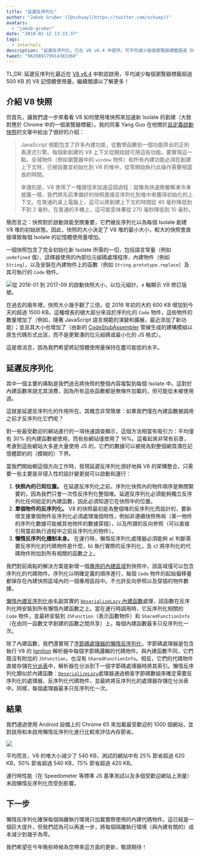 ```yaml
---
title: "延遲反序列化"
author: "Jakob Gruber ([@schuay](https://twitter.com/schuay))"
avatars: 
  - "jakob-gruber"
date: "2018-02-12 13:33:37"
tags: 
  - internals
description: "延遲反序列化，已在 V8 v6.4 中提供，可平均減少每個瀏覽器標籤超過 500 KB 的 V8 記憶體使用量。"
tweet: "962989179914383360"
---
```

TL;DR: 延遲反序列化最近在 [V8 v6.4](/blog/v8-release-64) 中默認啟用，平均減少每個瀏覽器標籤超過 500 KB 的 V8 記憶體使用量。繼續閱讀以了解更多！

## 介紹 V8 快照

但首先，讓我們退一步來看看 V8 如何使用堆快照來加速新 Isolate 的創建（大致對應於 Chrome 中的一個瀏覽器標籤）。我的同事 Yang Guo 在他關於[自定義啟動快照](/blog/custom-startup-snapshots)的文章中給出了很好的介紹：

<!--truncate-->
> JavaScript 規範包含了許多內建功能，從數學函數到一個功能齊全的正則表達式引擎。每個新創建的 V8 上下文從開始就可用這些功能。要實現這一點，全域物件（例如瀏覽器中的 `window` 物件）和所有內建功能必須在創建上下文時，已被設置並初始化到 V8 的堆中。從零開始執行此操作需要相當長的時間。
> 
> 幸運的是，V8 使用了一種捷徑來加速這個過程：就像為快速晚餐解凍冷凍披薩一樣，我們將先前準備好的快照直接反序列化到堆中來獲得初始化的上下文。在普通的桌上電腦上，這可以將創建上下文的時間從 40 毫秒降低到不到 2 毫秒。在普通的手機上，這可能意味著從 270 毫秒降低到 10 毫秒。

簡而言之：快照對於啟動效能至關重要，它們被反序列化以為每個 Isolate 創建 V8 堆的初始狀態。因此，快照的大小決定了 V8 堆的最小大小，較大的快照會直接導致每個 Isolate 的記憶體使用量增加。

一個快照包含了完全初始化新 Isolate 所需的一切，包括語言常量（例如 `undefined` 值）、詮釋器使用的內部位元組碼處理程序、內建物件（例如 `String`），以及安裝在內建物件上的函數（例如 `String.prototype.replace`）及其可執行的 `Code` 物件。

![從 2016-01 到 2017-09 的啟動快照大小，以位元組計。x 軸顯示 V8 修訂版號。](/_img/lazy-deserialization/startup-snapshot-size.png)

在過去的兩年裡，快照大小幾乎翻了三倍，從 2016 年初的大約 600 KB 增加到今天的超過 1500 KB。這種增長的絕大部分來自於序列化的 `Code` 物件，這些物件的數量增加了（例如，隨著 JavaScript 語言規範的演變和擴展，最近添加了新功能）；並且其大小也增加了（由新的 [CodeStubAssembler](/blog/csa) 管線生成的建構模組以原生代碼形式出貨，而不是更緊湊的位元組碼或最小化的 JS 格式）。

這是壞消息，因為我們希望將記憶體使用量保持在盡可能低的水平。

## 延遲反序列化

其中一個主要的痛點是我們過去將快照的整個內容複製到每個 Isolate 中。這對於內建函數來說尤其浪費，因為所有這些函數都是無條件加載的，但可能從未被使用過。

這就是延遲反序列化的作用所在。其概念非常簡單：如果我們僅在內建函數被調用之前才反序列化它們呢？

對一些最受歡迎的網站進行的一項快速調查顯示，這個方法相當有吸引力：平均僅有 30% 的內建函數被使用，而有些網站僅使用了 16%。這看起來非常有前景，考慮到這些網站大多是大量使用 JS 的，它們的數據可以被視為對整個網頁潛在記憶體節約的（模糊的）下界。

當我們開始朝這個方向工作時，發現延遲反序列化很好地與 V8 的架構整合，只需要一些主要是非侵入性的設計變更就可以啟動和運行：

1. **快照內的已知位置。** 在延遲反序列化之前，序列化快照內的物件順序是無關緊要的，因為我們只會一次性反序列化整個堆。延遲反序列化必須能夠獨立反序列化任何給定的內建函數，因此必須知道它在快照中的位置。
2. **單個物件的反序列化。** V8 的快照最初是為整個堆的反序列化而設計的，要新增支援單個物件反序列化必須處理幾個特性，例如非連續快照佈局（某一物件的序列化數據可能被其他物件的數據穿插），以及所謂的反向參照（可以直接引用當前執行過程中之前反序列化的物件）。
3. **懶惰反序列化機制本身。** 在運行時，懶惰反序列化處理器必須能夠 a) 判斷需要反序列化的代碼物件是什麼，b) 執行實際的反序列化，及 c) 將序列化的代碼物件附加到所有相關的函數之上。

我們對前兩點的解決方案是新增一個[專用的內建區域](https://cs.chromium.org/chromium/src/v8/src/snapshot/snapshot.h?l=55&rcl=f5b1d1d4f29b238ca2f0a13bf3a7b7067854592d)到快照中，該區域僅可以包含序列化的代碼物件。序列化以明確定義的順序進行，每個 `Code` 物件的起始偏移量都保存在內建快照區域內的一個專用區段中。不允許反向參照以及穿插的物件數據。

[懶惰內建反序列化](https://goo.gl/dxkYDZ)由名副其實的 [`DeserializeLazy` 內建函數](https://cs.chromium.org/chromium/src/v8/src/builtins/x64/builtins-x64.cc?l=1355&rcl=f5b1d1d4f29b238ca2f0a13bf3a7b7067854592d)處理，該函數在反序列化時安裝到所有懶惰內建函數之上。當在運行時調用時，它反序列化相關的 `Code` 物件，並最終安裝到 `JSFunction`（表示函數物件）和 `SharedFunctionInfo`（在由同一函數文字創建的函數之間共享）上。每個內建函數最多只反序列化一次。

除了內建函數，我們還實現了[字節碼處理器的懶惰反序列化](https://goo.gl/QxZBL2)。字節碼處理器是包含執行 V8 的 [Ignition](/blog/ignition-interpreter) 解析器中每個字節碼邏輯的代碼物件。與內建函數不同，它們既沒有附加的 `JSFunction`，也沒有 `SharedFunctionInfo`。相反，它們的代碼物件直接存儲在[分派表](https://cs.chromium.org/chromium/src/v8/src/interpreter/interpreter.h?l=94&rcl=f5b1d1d4f29b238ca2f0a13bf3a7b7067854592d)中，解析器在分派到下一個字節碼處理器時將其索引。懶惰反序列化類似於內建函數：[`DeserializeLazy`](https://cs.chromium.org/chromium/src/v8/src/interpreter/interpreter-generator.cc?l=3247&rcl=f5b1d1d4f29b238ca2f0a13bf3a7b7067854592d)處理器通過檢查字節碼數組來確定需要反序列化的處理器，反序列化代碼物件，並最終將反序列化的處理器存儲在分派表中。同樣，每個處理器最多只反序列化一次。

## 結果

我們通過使用 Android 設備上的 Chrome 65 來加載最受歡迎的 1000 個網站，並對啟用和未啟用懶惰反序列化進行比較來評估內存節省。

![](/_img/lazy-deserialization/memory-savings.png)

平均而言，V8 的堆大小減少了 540 KB，測試的網站中有 25% 節省超過 620 KB，50% 節省超過 540 KB，75% 節省超過 420 KB。

運行時性能（在 Speedometer 等標準 JS 基準測試以及多個受歡迎網站上測量）未因懶惰反序列化而受到影響。

## 下一步

懶惰反序列化確保每個隔離執行環境只加載實際使用的內建代碼物件。這已經是一個巨大提升，但我們認為可以再進一步，將每個隔離執行環境（與內建有關的）成本減少到幾乎為零。

我們希望在今年晚些時候為您帶來這方面的更新，敬請期待！
